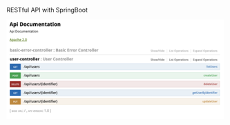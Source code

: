 RESTful API with SpringBoot

![Abaixo está a representação da documentação das APIs com o SWAGGER](https://github.com/OsmarVitor/RESTful-api-java-with-Spring-Boot/blob/master/src/main/resources/swagger/swagger.png)
